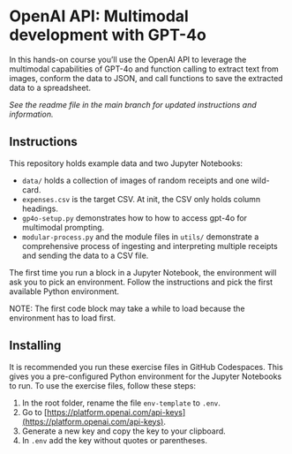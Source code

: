 # OpenAI API: Multimodal development with GPT-4o

In this hands-on course you’ll use the OpenAI API to leverage the multimodal capabilities of GPT-4o and function calling to extract text from images, conform the data to JSON, and call functions to save the extracted data to a spreadsheet.

_See the readme file in the main branch for updated instructions and information._
## Instructions
This repository holds example data and two Jupyter Notebooks:
- `data/` holds a collection of images of random receipts and one wild-card.
- `expenses.csv` is the target CSV. At init, the CSV only holds column headings.
- `gp4o-setup.py` demonstrates how to how to access gpt-4o for multimodal prompting.
- `modular-process.py` and the module files in `utils/` demonstrate a comprehensive process of ingesting and interpreting multiple receipts and sending the data to a CSV file.

The first time you run a block in a Jupyter Notebook, the environment will ask you to pick an environment. Follow the instructions and pick the first available Python environment. 

NOTE: The first code block may take a while to load because the environment has to load first.

## Installing
It is recommended you run these exercise files in GitHub Codespaces. This gives you a pre-configured Python environment for the Jupyter Notebooks to run.
To use the exercise files, follow these steps:
1. In the root folder, rename the file `env-template` to `.env`.
2. Go to [https://platform.openai.com/api-keys](https://platform.openai.com/api-keys).
3. Generate a new key and copy the key to your clipboard.
4. In `.env` add the key without quotes or parentheses.


